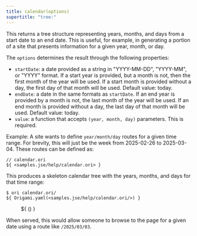 ```yaml
---
title: calendar(options)
supertitle: "tree:"
---
```


This returns a tree structure representing years, months, and days from a start date to an end date. This is useful, for example, in generating a portion of a site that presents information for a given year, month, or day.

The `options` determines the result through the following properties:

- `startDate`: a date provided as a string in "YYYY-MM-DD", "YYYY-MM", or "YYYY" format. If a start year is provided, but a month is not, then the first month of the year will be used. If a start month is provided without a day, the first day of that month will be used. Default value: today.
- `endDate`: a date in the same formats as `startDate`. If an end year is provided by a month is not, the last month of the year will be used. If an end month is provided without a day, the last day of that month will be used. Default value: today.
- `value`: a function that accepts `(year, month, day)` parameters. This is required.

Example: A site wants to define `year/month/day` routes for a given time range. For brevity, this will just be the week from 2025-02-26 to 2025-03-04. These routes can be defined as:

```ori
// calendar.ori
${ <samples.jse/help/calendar.ori> }
```

This produces a skeleton calendar tree with the years, months, and days for that time range:

```console
$ ori calendar.ori/
${ Origami.yaml(<samples.jse/help/calendar.ori/>) }
```

<figure>
${ <svg.js>(<samples.jse/help/calendar.ori/>) }
</figure>

When served, this would allow someone to browse to the page for a given date using a route like `/2025/03/03`.
